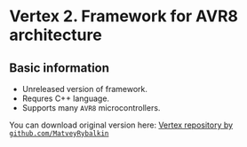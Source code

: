 # Vertex 2. Framework for AVR8 architecture

## Basic information

* Unreleased version of framework.
* Requres C++ language.
* Supports many `AVR8` microcontrollers.

You can download original version here: [Vertex repository by `github.com/MatveyRybalkin`](https://github.com/MatveyRybalkin/Vertex-language)
